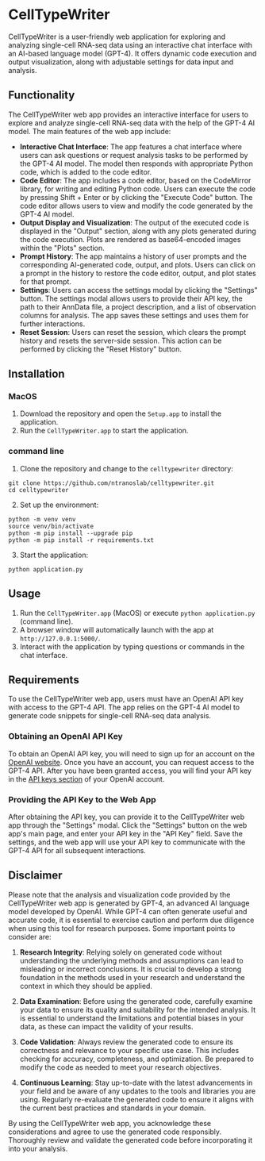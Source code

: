 # CellTypeWriter

CellTypeWriter is a user-friendly web application for exploring and analyzing single-cell RNA-seq data using an interactive chat interface with an AI-based language model (GPT-4). It offers dynamic code execution and output visualization, along with adjustable settings for data input and analysis.

## Functionality

The CellTypeWriter web app provides an interactive interface for users to explore and analyze single-cell RNA-seq data with the help of the GPT-4 AI model. The main features of the web app include:

- **Interactive Chat Interface**: The app features a chat interface where users can ask questions or request analysis tasks to be performed by the GPT-4 AI model. The model then responds with appropriate Python code, which is added to the code editor.
- **Code Editor**: The app includes a code editor, based on the CodeMirror library, for writing and editing Python code. Users can execute the code by pressing Shift + Enter or by clicking the "Execute Code" button. The code editor allows users to view and modify the code generated by the GPT-4 AI model.
- **Output Display and Visualization**: The output of the executed code is displayed in the "Output" section, along with any plots generated during the code execution. Plots are rendered as base64-encoded images within the "Plots" section.
- **Prompt History**: The app maintains a history of user prompts and the corresponding AI-generated code, output, and plots. Users can click on a prompt in the history to restore the code editor, output, and plot states for that prompt.
- **Settings**: Users can access the settings modal by clicking the "Settings" button. The settings modal allows users to provide their API key, the path to their AnnData file, a project description, and a list of observation columns for analysis. The app saves these settings and uses them for further interactions.
- **Reset Session**: Users can reset the session, which clears the prompt history and resets the server-side session. This action can be performed by clicking the "Reset History" button.

## Installation

### MacOS

1. Download the repository and open the `Setup.app` to install the application.
2. Run the `CellTypeWriter.app` to start the application.

### command line

1. Clone the repository and change to the `celltypewriter` directory:
```
git clone https://github.com/ntranoslab/celltypewriter.git
cd celltypewriter
```
2. Set up the environment:
```
python -m venv venv
source venv/bin/activate
python -m pip install --upgrade pip
python -m pip install -r requirements.txt
```
3. Start the application:
```
python application.py
```
## Usage

1. Run the `CellTypeWriter.app` (MacOS) or execute `python application.py` (command line).
2. A browser window will automatically launch with the app at `http://127.0.0.1:5000/`.
3. Interact with the application by typing questions or commands in the chat interface.

## Requirements

To use the CellTypeWriter web app, users must have an OpenAI API key with access to the GPT-4 API. The app relies on the GPT-4 AI model to generate code snippets for single-cell RNA-seq data analysis.

### Obtaining an OpenAI API Key

To obtain an OpenAI API key, you will need to sign up for an account on the [OpenAI website](https://www.openai.com/). Once you have an account, you can request access to the GPT-4 API. After you have been granted access, you will find your API key in the [API keys section](https://platform.openai.com/signup) of your OpenAI account.

### Providing the API Key to the Web App

After obtaining the API key, you can provide it to the CellTypeWriter web app through the "Settings" modal. Click the "Settings" button on the web app's main page, and enter your API key in the "API Key" field. Save the settings, and the web app will use your API key to communicate with the GPT-4 API for all subsequent interactions.

## Disclaimer

Please note that the analysis and visualization code provided by the CellTypeWriter web app is generated by GPT-4, an advanced AI language model developed by OpenAI. While GPT-4 can often generate useful and accurate code, it is essential to exercise caution and perform due diligence when using this tool for research purposes. Some important points to consider are:

1. **Research Integrity**: Relying solely on generated code without understanding the underlying methods and assumptions can lead to misleading or incorrect conclusions. It is crucial to develop a strong foundation in the methods used in your research and understand the context in which they should be applied.

2. **Data Examination**: Before using the generated code, carefully examine your data to ensure its quality and suitability for the intended analysis. It is essential to understand the limitations and potential biases in your data, as these can impact the validity of your results.

3. **Code Validation**: Always review the generated code to ensure its correctness and relevance to your specific use case. This includes checking for accuracy, completeness, and optimization. Be prepared to modify the code as needed to meet your research objectives.

4. **Continuous Learning**: Stay up-to-date with the latest advancements in your field and be aware of any updates to the tools and libraries you are using. Regularly re-evaluate the generated code to ensure it aligns with the current best practices and standards in your domain.

By using the CellTypeWriter web app, you acknowledge these considerations and agree to use the generated code responsibly. Thoroughly review and validate the generated code before incorporating it into your analysis.




